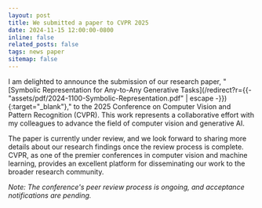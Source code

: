 ```yaml
---
layout: post
title: We submitted a paper to CVPR 2025
date: 2024-11-15 12:00:00-0800
inline: false
related_posts: false
tags: news paper
sitemap: false
---
```


I am delighted to announce the submission of our research paper, "[Symbolic Representation for Any-to-Any Generative Tasks](/redirect?r={{- "assets/pdf/2024-1100-Symbolic-Representation.pdf" | escape -}}){:target="_blank"}," to the 2025 Conference on Computer Vision and Pattern Recognition (CVPR). This work represents a collaborative effort with my colleagues to advance the field of computer vision and generative AI.

The paper is currently under review, and we look forward to sharing more details about our research findings once the review process is complete. CVPR, as one of the premier conferences in computer vision and machine learning, provides an excellent platform for disseminating our work to the broader research community.

*Note: The conference's peer review process is ongoing, and acceptance notifications are pending.*